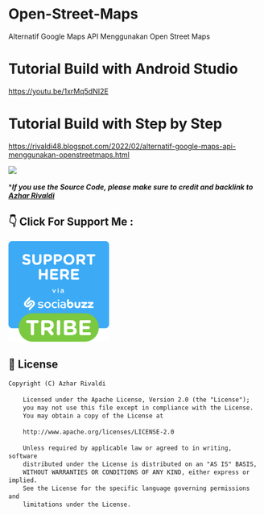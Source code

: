 # Open-Street-Maps
Alternatif Google Maps API Menggunakan Open Street Maps

# Tutorial Build with Android Studio
https://youtu.be/1xrMq5dNI2E

# Tutorial Build with Step by Step
https://rivaldi48.blogspot.com/2022/02/alternatif-google-maps-api-menggunakan-openstreetmaps.html

<img src="https://blogger.googleusercontent.com/img/a/AVvXsEhx5TY3GS4Z_tM_AMsV3IXzEACMqfTzHUoL_QWrVOPwJC1QbZTS3DtXlegXj2sHcB4Ke2lhKRuZ2pjI_fwLsnEvD90FaQrhJWQXI_8GnK7oYqdgpYAd1pq_l8DXj88i5PzeInxuO22NV1SED1G8TlkQJHY9tKtHh3lL3wP62Y0f2MDjvMIBftVPccLkFA=s1280" data-canonical-src="https://blogger.googleusercontent.com/img/a/AVvXsEhx5TY3GS4Z_tM_AMsV3IXzEACMqfTzHUoL_QWrVOPwJC1QbZTS3DtXlegXj2sHcB4Ke2lhKRuZ2pjI_fwLsnEvD90FaQrhJWQXI_8GnK7oYqdgpYAd1pq_l8DXj88i5PzeInxuO22NV1SED1G8TlkQJHY9tKtHh3lL3wP62Y0f2MDjvMIBftVPccLkFA=s1280" style="max-width:100%;">

****If you use the Source Code, please make sure to credit and backlink to [Azhar Rivaldi](https://rivaldi48.blogspot.com/)***

## 👇 Click For Support Me :
<a href="https://sociabuzz.com/azharrvldi_/donate"> 
<img src="https://github.com/AzharRivaldi/AzharRivaldi/blob/master/Support%20Here.png" width="200" height="200"></a>

## 📄 License

```
Copyright (C) Azhar Rivaldi

    Licensed under the Apache License, Version 2.0 (the "License");
    you may not use this file except in compliance with the License.
    You may obtain a copy of the License at

    http://www.apache.org/licenses/LICENSE-2.0

    Unless required by applicable law or agreed to in writing, software
    distributed under the License is distributed on an "AS IS" BASIS,
    WITHOUT WARRANTIES OR CONDITIONS OF ANY KIND, either express or implied.
    See the License for the specific language governing permissions and
    limitations under the License.

```
